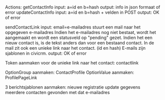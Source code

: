 
Actions:
  getContactInfo
    input: a=id en b=hash
    output: info in json formaat of error
  updateContactInfo
    input: a=id en b=hash + velden in POST
    output: OK of error

  sendContactLink
    input: email=e-mailadres
      stuurt een mail naar het opgegeven e-mailadres
      Indien het e-mailadres nog niet bestaat, wordt het aangemaakt en wordt een statusveld op "pending" gezet.
      Indien het een nieuw contact is, is de tekst anders dan voor een bestaand contact.
      In de mail zit ook een unieke link naar het contact. (id en hash)
      E-mails zijn sjablonen in civicrm.
    output: OK of error

   
Token aanmaken voor de unieke link naar het contact:
  contactlink

OptionGroup aanmaken: ContactProfile
OptionValue aanmaken: ProfilePageLink

3 berichtsjablonen aanmaken:
  nieuwe registratie
  update gegevens
  meerdere contacten gevonden met dat e-mailadres

